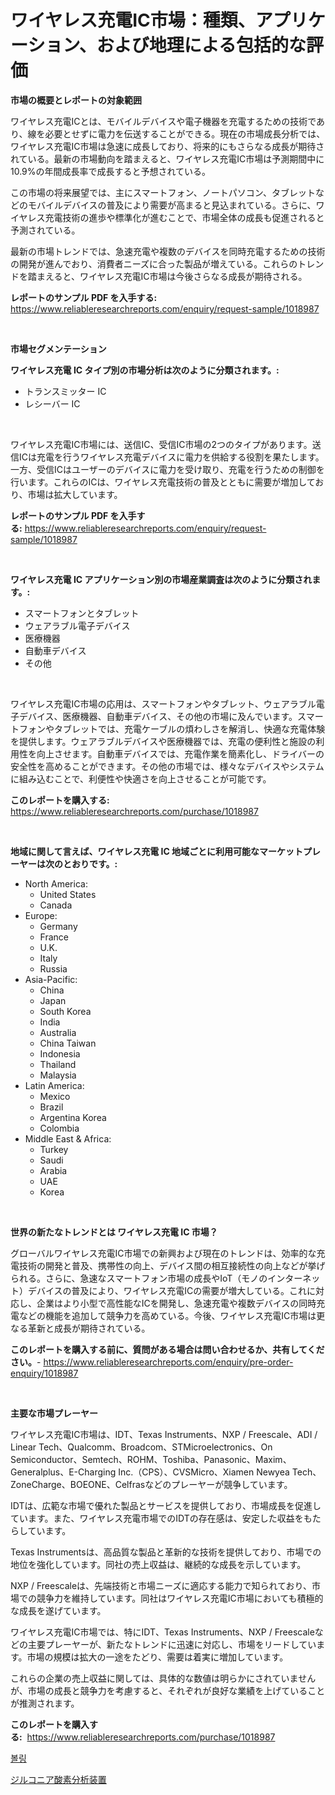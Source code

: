 <p><h1>ワイヤレス充電IC市場：種類、アプリケーション、および地理による包括的な評価</h1></p><p><strong>市場の概要とレポートの対象範囲</strong></p>
<p><p>ワイヤレス充電ICとは、モバイルデバイスや電子機器を充電するための技術であり、線を必要とせずに電力を伝送することができる。現在の市場成長分析では、ワイヤレス充電IC市場は急速に成長しており、将来的にもさらなる成長が期待されている。最新の市場動向を踏まえると、ワイヤレス充電IC市場は予測期間中に10.9%の年間成長率で成長すると予想されている。</p><p>この市場の将来展望では、主にスマートフォン、ノートパソコン、タブレットなどのモバイルデバイスの普及により需要が高まると見込まれている。さらに、ワイヤレス充電技術の進歩や標準化が進むことで、市場全体の成長も促進されると予測されている。</p><p>最新の市場トレンドでは、急速充電や複数のデバイスを同時充電するための技術の開発が進んでおり、消費者ニーズに合った製品が増えている。これらのトレンドを踏まえると、ワイヤレス充電IC市場は今後さらなる成長が期待される。</p></p>
<p><strong>レポートのサンプル PDF を入手する:</strong> <a href="https://www.reliableresearchreports.com/enquiry/request-sample/1018987">https://www.reliableresearchreports.com/enquiry/request-sample/1018987</a></p>
<p>&nbsp;</p>
<p><strong>市場セグメンテーション</strong></p>
<p><strong>ワイヤレス充電 IC タイプ別の市場分析は次のように分類されます。:</strong></p>
<p><ul><li>トランスミッター IC</li><li>レシーバー IC</li></ul></p>
<p>&nbsp;</p>
<p><p>ワイヤレス充電IC市場には、送信IC、受信IC市場の2つのタイプがあります。送信ICは充電を行うワイヤレス充電デバイスに電力を供給する役割を果たします。一方、受信ICはユーザーのデバイスに電力を受け取り、充電を行うための制御を行います。これらのICは、ワイヤレス充電技術の普及とともに需要が増加しており、市場は拡大しています。</p></p>
<p><strong>レポートのサンプル PDF を入手する:</strong>&nbsp;<a href="https://www.reliableresearchreports.com/enquiry/request-sample/1018987">https://www.reliableresearchreports.com/enquiry/request-sample/1018987</a></p>
<p>&nbsp;</p>
<p><strong> ワイヤレス充電 IC アプリケーション別の市場産業調査は次のように分類されます。:</strong></p>
<p><ul><li>スマートフォンとタブレット</li><li>ウェアラブル電子デバイス</li><li>医療機器</li><li>自動車デバイス</li><li>その他</li></ul></p>
<p>&nbsp;</p>
<p><p>ワイヤレス充電IC市場の応用は、スマートフォンやタブレット、ウェアラブル電子デバイス、医療機器、自動車デバイス、その他の市場に及んでいます。スマートフォンやタブレットでは、充電ケーブルの煩わしさを解消し、快適な充電体験を提供します。ウェアラブルデバイスや医療機器では、充電の便利性と施設の利用性を向上させます。自動車デバイスでは、充電作業を簡素化し、ドライバーの安全性を高めることができます。その他の市場では、様々なデバイスやシステムに組み込むことで、利便性や快適さを向上させることが可能です。</p></p>
<p><strong>このレポートを購入する:</strong>&nbsp; <a href="https://www.reliableresearchreports.com/purchase/1018987">https://www.reliableresearchreports.com/purchase/1018987</a></p>
<p>&nbsp;</p>
<p><strong>地域に関して言えば、ワイヤレス充電 IC 地域ごとに利用可能なマーケットプレーヤーは次のとおりです。:</strong></p>
<p><ul>
    <li>
        North America:
        <ul>
            <li>United States</li>
            <li>Canada</li>
        </ul>
    </li>
    <li>
        Europe:
        <ul>
            <li>Germany</li>
            <li>France</li>
            <li>U.K.</li>
            <li>Italy</li>
            <li>Russia</li>
        </ul>
    </li>
    <li>
        Asia-Pacific:
        <ul>
            <li>China</li>
            <li>Japan</li>
            <li>South Korea</li>
            <li>India</li>
            <li>Australia</li>
            <li>China Taiwan</li>
            <li>Indonesia</li>
            <li>Thailand</li>
            <li>Malaysia</li>
        </ul>
    </li>
    <li>
        Latin America:
        <ul>
            <li>Mexico</li>
            <li>Brazil</li>
            <li>Argentina Korea</li>
            <li>Colombia</li>
        </ul>
    </li>
    <li>
        Middle East & Africa:
        <ul>
            <li>Turkey</li>
            <li>Saudi</li>
            <li>Arabia</li>
            <li>UAE</li>
            <li>Korea</li>
        </ul>
    </li>
    </ul></p>
<p>&nbsp;</p>
<p><strong>世界の新たなトレンドとは ワイヤレス充電 IC 市場？</strong></p>
<p><p>グローバルワイヤレス充電IC市場での新興および現在のトレンドは、効率的な充電技術の開発と普及、携帯性の向上、デバイス間の相互接続性の向上などが挙げられる。さらに、急速なスマートフォン市場の成長やIoT（モノのインターネット）デバイスの普及により、ワイヤレス充電ICの需要が増大している。これに対応し、企業はより小型で高性能なICを開発し、急速充電や複数デバイスの同時充電などの機能を追加して競争力を高めている。今後、ワイヤレス充電IC市場は更なる革新と成長が期待されている。</p></p>
<p><strong>このレポートを購入する前に、質問がある場合は問い合わせるか、共有してください。</strong>- <a href="https://www.reliableresearchreports.com/enquiry/pre-order-enquiry/1018987">https://www.reliableresearchreports.com/enquiry/pre-order-enquiry/1018987</a></p>
<p>&nbsp;</p>
<p><strong>主要な市場プレーヤー</strong></p>
<p><p>ワイヤレス充電IC市場は、IDT、Texas Instruments、NXP / Freescale、ADI / Linear Tech、Qualcomm、Broadcom、STMicroelectronics、On Semiconductor、Semtech、ROHM、Toshiba、Panasonic、Maxim、Generalplus、E-Charging Inc.（CPS）、CVSMicro、Xiamen Newyea Tech、ZoneCharge、BOEONE、Celfrasなどのプレーヤーが競争しています。</p><p>IDTは、広範な市場で優れた製品とサービスを提供しており、市場成長を促進しています。また、ワイヤレス充電市場でのIDTの存在感は、安定した収益をもたらしています。</p><p>Texas Instrumentsは、高品質な製品と革新的な技術を提供しており、市場での地位を強化しています。同社の売上収益は、継続的な成長を示しています。</p><p>NXP / Freescaleは、先端技術と市場ニーズに適応する能力で知られており、市場での競争力を維持しています。同社はワイヤレス充電IC市場においても積極的な成長を遂げています。</p><p>ワイヤレス充電IC市場では、特にIDT、Texas Instruments、NXP / Freescaleなどの主要プレーヤーが、新たなトレンドに迅速に対応し、市場をリードしています。市場の規模は拡大の一途をたどり、需要は着実に増加しています。</p><p>これらの企業の売上収益に関しては、具体的な数値は明らかにされていませんが、市場の成長と競争力を考慮すると、それぞれが良好な業績を上げていることが推測されます。</p></p>
<p><strong>このレポートを購入する:</strong>&nbsp;&nbsp;<a href="https://www.reliableresearchreports.com/purchase/1018987">https://www.reliableresearchreports.com/purchase/1018987</a></p>
<p><p><a href="https://github.com/bunxhcci35271755/Market-Research-Report-List-1/blob/main/814374815667.md">볼링</a></p><p><a href="https://github.com/efcvopdgkdx128/Market-Research-Report-List-1/blob/main/731151116678.md">ジルコニア酸素分析装置</a></p></p>